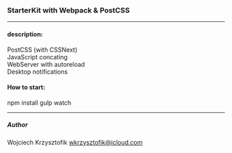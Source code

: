 ### StarterKit with Webpack & PostCSS
***

#### description:
PostCSS (with CSSNext)  
JavaScript concating  
WebServer with autoreload  
Desktop notifications  

#### How to start:
npm install
gulp watch

***
##### Author
Wojciech Krzysztofik
wkrzysztofik@icloud.com
